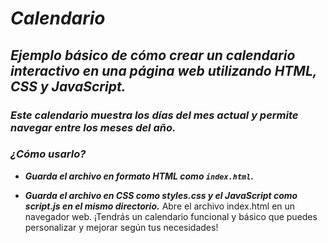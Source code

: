 # _Calendario_

## **_Ejemplo básico de cómo crear un calendario interactivo en una página web utilizando HTML, CSS y JavaScript._**

### **_Este calendario muestra los días del mes actual y permite navegar entre los meses del año._**

### **_¿Cómo usarlo?_**

- **_Guarda el archivo en formato HTML como ```index.html```._**
  
- **_Guarda el archivo en CSS como styles.css y el JavaScript como script.js en el mismo directorio._**
Abre el archivo index.html en un navegador web.
¡Tendrás un calendario funcional y básico que puedes personalizar y mejorar según tus necesidades!
